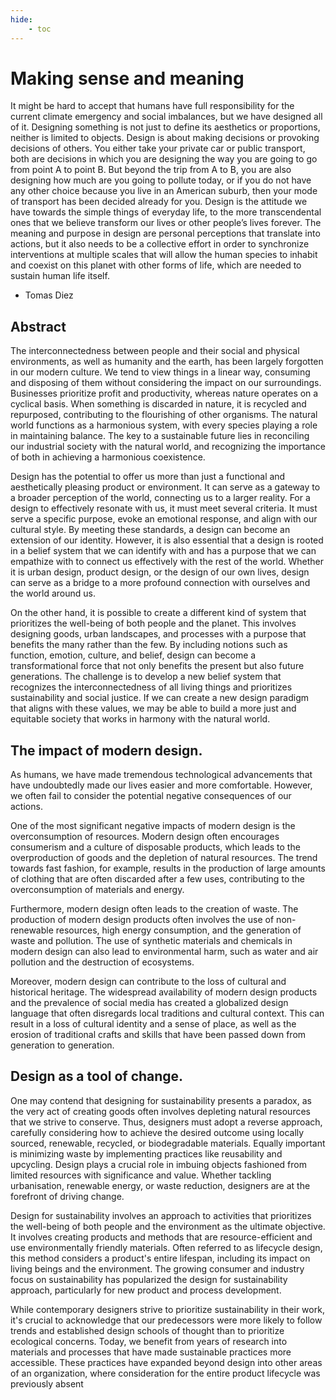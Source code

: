 ```yaml
---
hide:
    - toc
---
```

# **Making sense and meaning** 

It might be hard to accept that humans have full responsibility for the current climate emergency and social imbalances, but we have designed all of it. Designing something is not just to define its aesthetics or proportions, neither is limited to objects. Design is about making decisions or provoking decisions of others. You either take your private car or public transport, both are decisions in which you are designing the way you are going to go from point A to point B. But beyond the trip from A to B, you are also designing how much are you going to pollute today, or if you do not have any other choice because you live in an American suburb, then your mode of transport has been decided already for you. Design is the attitude we have towards the simple things of everyday life, to the more transcendental ones that we believe transform our lives or other people’s lives forever. The meaning and purpose in design are personal perceptions that translate into actions, but it also needs to be a collective effort in order to synchronize interventions at multiple scales that will allow the human species to inhabit and coexist on this planet with other forms of life, which are needed to sustain human life itself.

- Tomas Diez 

## Abstract 

The interconnectedness between people and their social and physical environments, as well as humanity and the earth, has been largely forgotten in our modern culture. We tend to view things in a linear way, consuming and disposing of them without considering the impact on our surroundings. Businesses prioritize profit and productivity, whereas nature operates on a cyclical basis. When something is discarded in nature, it is recycled and repurposed, contributing to the flourishing of other organisms. The natural world functions as a harmonious system, with every species playing a role in maintaining balance. The key to a sustainable future lies in reconciling our industrial society with the natural world, and recognizing the importance of both in achieving a harmonious coexistence.

Design has the potential to offer us more than just a functional and aesthetically pleasing product or environment. It can serve as a gateway to a broader perception of the world, connecting us to a larger reality. For a design to effectively resonate with us, it must meet several criteria. It must serve a specific purpose, evoke an emotional response, and align with our cultural style. By meeting these standards, a design can become an extension of our identity. However, it is also essential that a design is rooted in a belief system that we can identify with and has a purpose that we can empathize with to connect us effectively with the rest of the world. Whether it is urban design, product design, or the design of our own lives, design can serve as a bridge to a more profound connection with ourselves and the world around us.

On the other hand, it is possible to create a different kind of system that prioritizes the well-being of both people and the planet. This involves designing goods, urban landscapes, and processes with a purpose that benefits the many rather than the few. By including notions such as function, emotion, culture, and belief, design can become a transformational force that not only benefits the present but also future generations. The challenge is to develop a new belief system that recognizes the interconnectedness of all living things and prioritizes sustainability and social justice. If we can create a new design paradigm that aligns with these values, we may be able to build a more just and equitable society that works in harmony with the natural world.

## The impact of modern design. 

As humans, we have made tremendous technological advancements that have undoubtedly made our lives easier and more comfortable. However, we often fail to consider the potential negative consequences of our actions. 

One of the most significant negative impacts of modern design is the overconsumption of resources. Modern design often encourages consumerism and a culture of disposable products, which leads to the overproduction of goods and the depletion of natural resources. The trend towards fast fashion, for example, results in the production of large amounts of clothing that are often discarded after a few uses, contributing to the overconsumption of materials and energy.

Furthermore, modern design often leads to the creation of waste. The production of modern design products often involves the use of non-renewable resources, high energy consumption, and the generation of waste and pollution. The use of synthetic materials and chemicals in modern design can also lead to environmental harm, such as water and air pollution and the destruction of ecosystems.

Moreover, modern design can contribute to the loss of cultural and historical heritage. The widespread availability of modern design products and the prevalence of social media has created a globalized design language that often disregards local traditions and cultural context. This can result in a loss of cultural identity and a sense of place, as well as the erosion of traditional crafts and skills that have been passed down from generation to generation.

## Design as a tool of change.

One may contend that designing for sustainability presents a paradox, as the very act of creating goods often involves depleting natural resources that we strive to conserve. Thus, designers must adopt a reverse approach, carefully considering how to achieve the desired outcome using locally sourced, renewable, recycled, or biodegradable materials. Equally important is minimizing waste by implementing practices like reusability and upcycling. Design plays a crucial role in imbuing objects fashioned from limited resources with significance and value. Whether tackling urbanisation, renewable energy, or waste reduction, designers are at the forefront of driving change.

Design for sustainability involves an approach to activities that prioritizes the well-being of both people and the environment as the ultimate objective. It involves creating products and methods that are resource-efficient and use environmentally friendly materials. Often referred to as lifecycle design, this method considers a product's entire lifespan, including its impact on living beings and the environment. The growing consumer and industry focus on sustainability has popularized the design for sustainability approach, particularly for new product and process development.

While contemporary designers strive to prioritize sustainability in their work, it's crucial to acknowledge that our predecessors were more likely to follow trends and established design schools of thought than to prioritize ecological concerns. Today, we benefit from years of research into materials and processes that have made sustainable practices more accessible. These practices have expanded beyond design into other areas of an organization, where consideration for the entire product lifecycle was previously absent

